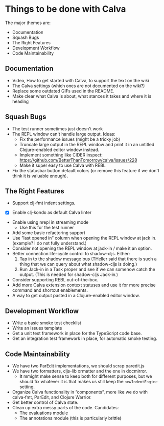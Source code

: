# Things to be done with Calva

The major themes are:
* Documentation
* Squash Bugs
* The Right Features
* Development Workflow
* Code Maintainability

## Documentation
* Video, How to get started with Calva, to support the text on the wiki
* The Calva settings (which ones are not documented on the wiki?)
* Replace some outdated GIFs used in the README.
* Make clear what Calva is about, what stances it takes and where it is heading

## Squash Bugs
* The test runner sometimes just doesn't work
* The REPL window can't handle large output. Ideas:
  * Fix the performance issues (might be a tricky job)
  * Truncate large output in the REPL window and print it in an untitled Clojure-enabled editor window instead.
  * Implement something like CIDER inspect: https://github.com/BetterThanTomorrow/calva/issues/228
  * Make it super easy to use Calva with REBL
* Fix the statusbar button default colors (or remove this feature if we don't think it is valuable enough).

## The Right Features
* Support clj-fmt indent settings.
* [x] Enable clj-kondo as default Calva linter
* Enable using nrepl in streaming mode
  * Use this for the test runner
* Add some basic refactoring support
* Use ”last opened in” column when opening the REPL window at jack in. (example? I do not fully understand.)
* Consider not opening the REPL window at jack-in / make it an option.
* Better connection life-cycle control fo shadow-cljs. Either:
  1. Tap in to the shadow message bus (THeller said that there is such a thing that we can query about what shadow-cljs is doing.)
  1. Run Jack-in in a Task proper and see if we can somehow catch the output. (This is needed for shadow-cljs Jack-in.)
* Consider supporting REBL out-of-the-box.
* Add more Calva extension context statuses and use it for more precise command and shortcut enablements.
* A way to get output pasted in a Clojure-enabled editor window.

## Development Workflow
* Write a basic smoke test checklist
* Write an issues template
* Get a unit test framework in place for the TypeScript code base.
* Get an integration test framework in place, for automatic smoke testing.

## Code Maintainability
* We have two ParEdit implementations, we should scrap paredit.js
* We have two formatters, cljs-lib ormatter and the one in docmirror.
  * It mmight make sense to keep both for different purposes, but we should fix whatever it is that makes us still keep the `newIndentEngine` setting.
* Organize Calva functionality in ”components”, more like we do with calva-fmt, ParEdit, and Clojure Warrior.
* Get better control of Calva state.
* Clean up extra messy parts of the code. Candidates:
  * The evaluations module
  * The annotations module (this is particularly brittle)
